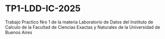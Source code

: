 # TP1-LDD-IC-2025
Trabajo Practico Nro 1 de la materia Laboratorio de Datos del Instituto de Calculo de la Facultad de Ciencias Exactas y Naturales de la Universidad de Buenos Aires
